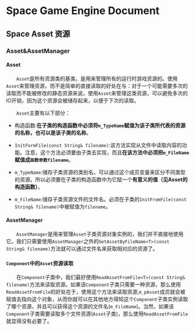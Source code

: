 ﻿# Space Game Engine Document
## Space Asset 资源
### Asset&AssetManager
#### Asset
&emsp;&emsp;`Asset`是所有资源类的基类，是用来管理所有的运行时游戏资源的。使用`Asset`来管理资源，而不是简单的直接读取的好处在与：对于一个可能需要多次的读取而不能被修改的静态资源来说，使用`Asset`来管理这类资源，可以避免多次的IO开销，因为这个资源会被储存起来，以便于下次的读取。

&emsp;&emsp;`Asset`主要有以下部分：

* 构造函数:**在子类的构造函数中必须将`m_TypeName`赋值为该子类所代表的资源的名称，也可以是该子类的名称**。

* `InitFormFile(const String& filename)`:该方法实现从文件中读取内容的功能。注意，这个方法必须要由子类去实现，而且**在该方法中必须把`m_FileName`赋值成`函数参数filename`**。

* `m_TypeName`:储存子类资源的类别名，可以通过这个成员变量来区分不同类型的资源。所以必须要在子类的构造函数中为它赋一个**有意义的值（见Asset的构造函数）**。

* `m_FileName`:储存子类资源文件的文件名。必须在子类的`InitFromFile(const String& filename)`中被赋值为`filename`。

#### AssetManager
&emsp;&emsp;`AssetManager`是用来管理`Asset`子类资源对象实例的，我们并不直接地使用它。我们只需要使用`AssetManager`之外的`GetAssetByFileName<T>(const String& filename)`方法就可以通过文件名来获取相对应的资源了。

#### `Component`中的`Asset`资源读取
&emsp;&emsp;在`Component`子类中，我们最好使用`ReadAssetFromFile<T>(const String& filename)`方法来读取资源。如果该`Component`子类只需要一种资源，那么使用`ReadAssetFromFile`的好处在于，使用这个方法来读取资源,`m_pAsset`成员就会被赋值去指向这个对象，从而你就可以在其他地方得知这个`Component`子类实例读取了哪个资源，并且可以获得这个资源的文件名(`m_FileName`)。当然，如果该`Component`子类需要读取多个文件资源(`Asset`子类)，那么使用`ReadAssetFromFile`就显得没有必要了。

